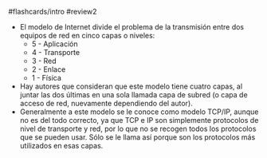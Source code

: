 #flashcards/intro 
#review2 

- El modelo de Internet divide el problema de la transmisión entre dos equipos de red en cinco capas o niveles:
	- 5 - Aplicación
	- 4 - Transporte
	- 3 - Red
	- 2 - Enlace
	- 1 - Física
- Hay autores que consideran que este modelo tiene cuatro capas, al juntar las dos últimas en una sola llamada capa de subred (o capa de acceso de red, nuevamente dependiendo del autor).
- Generalmente a este modelo se le conoce como modelo TCP/IP, aunque no es del todo correcto, ya que TCP e IP son simplemente protocolos de nivel de transporte y red, por lo que no se recogen todos los protocolos que se pueden usar. Sólo se le llama así porque son los protocolos más utilizados en esas capas.
